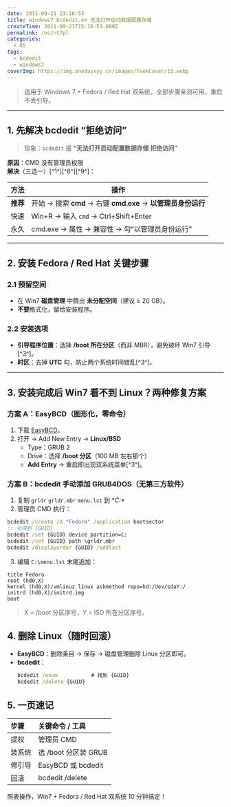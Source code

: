 ```yaml
---
date: 2011-09-21 23:16:53
title: windows7 bcdedit.ex 无法打开启动数据配置存储
createTime: 2011-09-21T15:16:53.000Z
permalink: /os/nt7pl
categories:
  - OS
tags:
  - bcdedit
  - windows7
coverImg: https://img.onedayxyy.cn/images/TeekCover/15.webp
---
```



> 适用于 Windows 7 + Fedora / Red Hat 双系统，全部步骤亲测可用，重启不丢引导。

---

## 1. 先解决 bcdedit “拒绝访问”
> 现象：`bcdedit` 报 **“无法打开启动配置数据存储 拒绝访问”**

**原因**：CMD 没有管理员权限  
**解决**（三选一）[^1^][^8^][^9^]：

| 方法 | 操作 |
|---|---|
| **推荐** | 开始 → 搜索 **cmd** → 右键 **cmd.exe** → **以管理员身份运行** |
| 快速 | Win+R → 输入 `cmd` → Ctrl+Shift+Enter |
| 永久 | cmd.exe → 属性 → 兼容性 → 勾“以管理员身份运行” |

---

## 2. 安装 Fedora / Red Hat 关键步骤
### 2.1 预留空间  
- 在 Win7 **磁盘管理** 中腾出 **未分配空间**（建议 ≥ 20 GB）。  
- **不要**格式化，留给安装程序。

### 2.2 安装选项  
- **引导程序位置**：选择 **/boot 所在分区**（而非 MBR），避免破坏 Win7 引导[^3^]。  
- **时区**：去掉 **UTC** 勾，防止两个系统时间错乱[^3^]。

---

## 3. 安装完成后 Win7 看不到 Linux？两种修复方案

### 方案 A：EasyBCD（图形化，零命令）
1. 下载 [EasyBCD](http://neosmart.net/dl.php?id=1)。  
2. 打开 → Add New Entry → **Linux/BSD**  
   - Type：GRUB 2  
   - Drive：选择 **/boot 分区**（100 MB 左右那个）  
   - **Add Entry** → 重启即出现双系统菜单[^3^]。

### 方案 B：bcdedit 手动添加 GRUB4DOS（无第三方软件）
1. 复制 `grldr` `grldr.mbr` `menu.lst` 到 **C:\**  
2. 管理员 CMD 执行：
```bat
bcdedit /create /d "Fedora" /application bootsector
:: 会得到 {GUID}
bcdedit /set {GUID} device partition=C:
bcdedit /set {GUID} path \grldr.mbr
bcdedit /displayorder {GUID} /addlast
```
3. 编辑 `C:\menu.lst` 末尾追加：
```
title Fedora
root (hd0,X)
kernel (hd0,X)/vmlinuz linux askmethod repo=hd:/dev/sdaY:/
initrd (hd0,X)/initrd.img
boot
```
> X = /boot 分区序号，Y = ISO 所在分区序号。

## 4. 删除 Linux（随时回滚）

- **EasyBCD**：删除条目 → 保存 → 磁盘管理删除 Linux 分区即可。
- **bcdedit**：
	```bat
	bcdedit /enum           # 找到 {GUID}
	bcdedit /delete {GUID}
	```
    

## 5. 一页速记

|步骤|关键命令 / 工具|
|:--|:--|
|提权|管理员 CMD|
|装系统|选 /boot 分区装 GRUB|
|修引导|EasyBCD 或 bcdedit|
|回滚|bcdedit /delete|

照表操作，Win7 + Fedora / Red Hat 双系统 10 分钟搞定！
